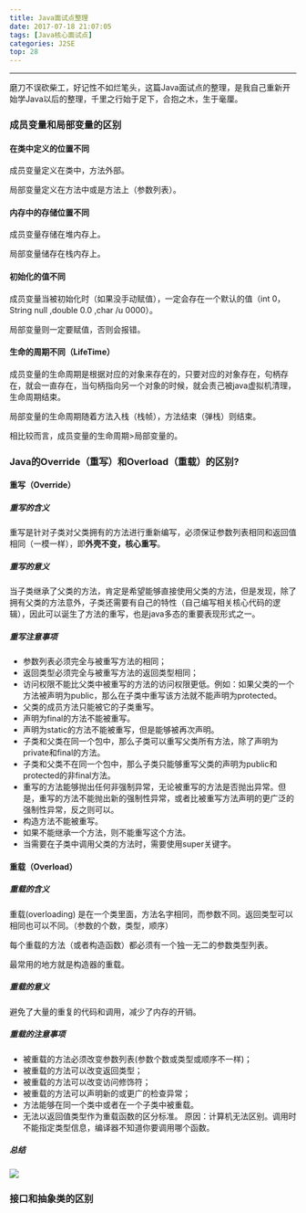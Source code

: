 ```yaml
---
title: Java面试点整理
date: 2017-07-18 21:07:05
tags: [Java核心面试点]
categories: J2SE
top: 28
---
```


---
磨刀不误砍柴工，好记性不如烂笔头，这篇Java面试点的整理，是我自己重新开始学Java以后的整理，千里之行始于足下，合抱之木，生于毫厘。
<!--more-->

### 成员变量和局部变量的区别

#### 在类中定义的位置不同

成员变量定义在类中，方法外部。

局部变量定义在方法中或是方法上（参数列表）。

#### 内存中的存储位置不同

成员变量存储在堆内存上。

局部变量储存在栈内存上。

#### 初始化的值不同

成员变量当被初始化时（如果没手动赋值），一定会存在一个默认的值（int 0，String null ,double 0.0 ,char /u 0000）。

局部变量则一定要赋值，否则会报错。

#### 生命的周期不同（LifeTime）

成员变量的生命周期是根据对应的对象来存在的，只要对应的对象存在，句柄存在，就会一直存在，当句柄指向另一个对象的时候，就会责己被java虚拟机清理，生命周期结束。

局部变量的生命周期随着方法入栈（栈帧），方法结束（弹栈）则结束。

相比较而言，成员变量的生命周期>局部变量的。



### Java的Override（重写）和Overload（重载）的区别?

#### 重写（Override）

##### 重写的含义

重写是针对子类对父类拥有的方法进行重新编写，必须保证参数列表相同和返回值相同（一模一样），即**外壳不变，核心重写**。

##### 重写的意义

当子类继承了父类的方法，肯定是希望能够直接使用父类的方法，但是发现，除了拥有父类的方法意外，子类还需要有自己的特性（自己编写相关核心代码的逻辑），因此可以诞生了方法的重写，也是java多态的重要表现形式之一。

##### 重写注意事项

- 参数列表必须完全与被重写方法的相同；
- 返回类型必须完全与被重写方法的返回类型相同；
- 访问权限不能比父类中被重写的方法的访问权限更低。例如：如果父类的一个方法被声明为public，那么在子类中重写该方法就不能声明为protected。
- 父类的成员方法只能被它的子类重写。
- 声明为final的方法不能被重写。
- 声明为static的方法不能被重写，但是能够被再次声明。
- 子类和父类在同一个包中，那么子类可以重写父类所有方法，除了声明为private和final的方法。
- 子类和父类不在同一个包中，那么子类只能够重写父类的声明为public和protected的非final方法。
- 重写的方法能够抛出任何非强制异常，无论被重写的方法是否抛出异常。但是，重写的方法不能抛出新的强制性异常，或者比被重写方法声明的更广泛的强制性异常，反之则可以。
- 构造方法不能被重写。
- 如果不能继承一个方法，则不能重写这个方法。
- 当需要在子类中调用父类的方法时，需要使用super关键字。


#### 重载（Overload）

##### 重载的含义

重载(overloading) 是在一个类里面，方法名字相同，而参数不同。返回类型可以相同也可以不同。（参数的个数，类型，顺序）

每个重载的方法（或者构造函数）都必须有一个独一无二的参数类型列表。

最常用的地方就是构造器的重载。



##### 重载的意义

避免了大量的重复的代码和调用，减少了内存的开销。

##### 重载的注意事项

- 被重载的方法必须改变参数列表(参数个数或类型或顺序不一样)；
- 被重载的方法可以改变返回类型；
- 被重载的方法可以改变访问修饰符；
- 被重载的方法可以声明新的或更广的检查异常；
- 方法能够在同一个类中或者在一个子类中被重载。
- 无法以返回值类型作为重载函数的区分标准。 原因：计算机无法区别。调用时不能指定类型信息，编译器不知道你要调用哪个函数。

##### 总结

![](http://ogtmd8elu.bkt.clouddn.com/201707182217_270.png)

### 接口和抽象类的区别





















